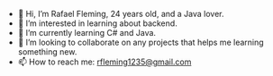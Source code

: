 - 👋 Hi, I’m Rafael Fleming, 24 years old, and a Java lover.
- 👀 I’m interested in learning about backend.
- 🌱 I’m currently learning C# and Java.
- 💞️ I’m looking to collaborate on any projects that helps me learning something new.
- 📫 How to reach me: rfleming1235@gmail.com

<!---
fleming99/fleming99 is a ✨ special ✨ repository because its `README.md` (this file) appears on your GitHub profile.
You can click the Preview link to take a look at your changes.
--->
